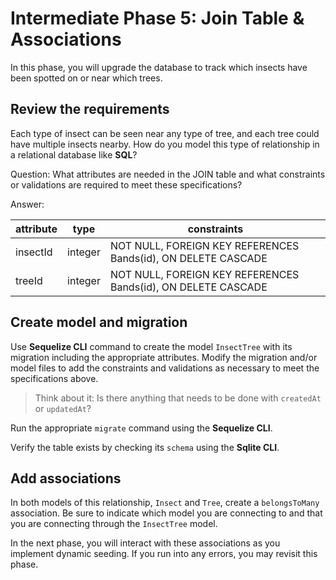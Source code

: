 # Intermediate Phase 5: Join Table & Associations

In this phase, you will upgrade the database to track which insects have been
spotted on or near which trees.

## Review the requirements

Each type of insect can be seen near any type of tree, and each tree could have
multiple insects nearby. How do you model this type of relationship in a 
relational database like **SQL**?

Question: What attributes are needed in the JOIN table and what constraints or
validations are required to meet these specifications?

Answer:

| attribute | type    | constraints                                                   |
| --------- | ------- | ------------------------------------------------------------- |
| insectId  | integer | NOT NULL, FOREIGN KEY REFERENCES Bands(id), ON DELETE CASCADE |
| treeId    | integer | NOT NULL, FOREIGN KEY REFERENCES Bands(id), ON DELETE CASCADE |

## Create model and migration

Use **Sequelize CLI** command to create the model `InsectTree` with its
migration including the appropriate attributes. Modify the migration and/or
model files to add the constraints and validations as necessary to meet the
specifications above.

> Think about it: Is there anything that needs to be done with `createdAt` or 
> `updatedAt`?

Run the appropriate `migrate` command using the **Sequelize CLI**.

Verify the table exists by checking its `schema` using the **Sqlite CLI**.

## Add associations

In both models of this relationship, `Insect` and `Tree`, create a
`belongsToMany` association. Be sure to indicate which model you are connecting
to and that you are connecting through the `InsectTree` model.

In the next phase, you will interact with these associations as you implement
dynamic seeding. If you run into any errors, you may revisit this phase.